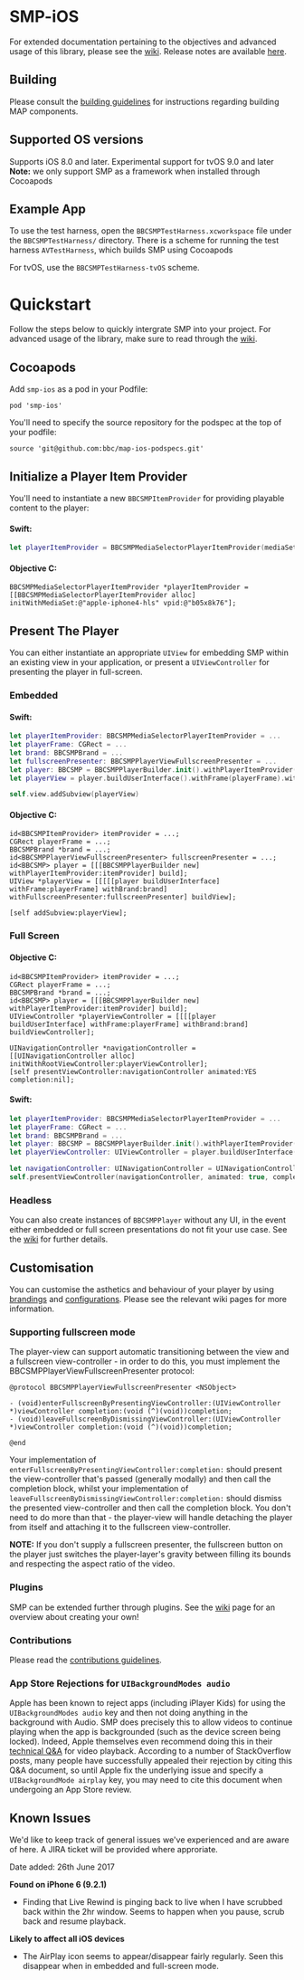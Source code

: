 # SMP-iOS
For extended documentation pertaining to the objectives and advanced usage of this library, please see the [wiki](https://github.com/bbc/smp-ios/wiki). Release notes are available [here](https://github.com/bbc/smp-ios/wiki/Release-Notes).

## Building 

Please consult the [building guidelines](.github/BUILDING.md) for instructions regarding building MAP components.

## Supported OS versions
Supports iOS 8.0 and later.
Experimental support for tvOS 9.0 and later
**Note:** we only support SMP as a framework when installed through Cocoapods

## Example App
To use the test harness, open the `BBCSMPTestHarness.xcworkspace` file under the `BBCSMPTestHarness/` directory. There is a scheme for running the test harness `AVTestHarness`, which builds SMP using Cocoapods

For tvOS, use the `BBCSMPTestHarness-tvOS` scheme.

# Quickstart
Follow the steps below to quickly intergrate SMP into your project. For advanced usage of the library, make sure to read through the [wiki](https://github.com/bbc/smp-ios/wiki).

## Cocoapods
Add `smp-ios` as a pod in your Podfile:

    pod 'smp-ios'
    
You'll need to specify the source repository for the podspec at the top of your podfile:

    source 'git@github.com:bbc/map-ios-podspecs.git'
    
## Initialize a Player Item Provider
You'll need to instantiate a new `BBCSMPItemProvider` for providing playable content to the player:

#### Swift:
```swift
let playerItemProvider = BBCSMPMediaSelectorPlayerItemProvider(mediaSet: "apple-iphone4-hls", vpid: "b05x8k76")
```

#### Objective C:
```objc
BBCSMPMediaSelectorPlayerItemProvider *playerItemProvider = [[BBCSMPMediaSelectorPlayerItemProvider alloc] initWithMediaSet:@"apple-iphone4-hls" vpid:@"b05x8k76"];
```

## Present The Player
You can either instantiate an appropriate `UIView` for embedding SMP within an existing view in your application, or present a  `UIViewController` for presenting the player in full-screen.

### Embedded

#### Swift:
```swift
let playerItemProvider: BBCSMPMediaSelectorPlayerItemProvider = ...
let playerFrame: CGRect = ...
let brand: BBCSMPBrand = ...
let fullscreenPresenter: BBCSMPPlayerViewFullscreenPresenter = ...
let player: BBCSMP = BBCSMPPlayerBuilder.init().withPlayerItemProvider(playerItemProvider).build()
let playerView = player.buildUserInterface().withFrame(playerFrame).withBrand(brand).withFullscreenPresenter(fullscreenPresenter).buildView()

self.view.addSubview(playerView)
```

#### Objective C:
```objc
id<BBCSMPItemProvider> itemProvider = ...;
CGRect playerFrame = ...;
BBCSMPBrand *brand = ...;
id<BBCSMPPlayerViewFullscreenPresenter> fullscreenPresenter = ...;
id<BBCSMP> player = [[[BBCSMPPlayerBuilder new] withPlayerItemProvider:itemProvider] build];
UIView *playerView = [[[[[player buildUserInterface] withFrame:playerFrame] withBrand:brand] withFullscreenPresenter:fullscreenPresenter] buildView];

[self addSubview:playerView];
```

### Full Screen

#### Objective C:
```objc
id<BBCSMPItemProvider> itemProvider = ...;
CGRect playerFrame = ...;
BBCSMPBrand *brand = ...;
id<BBCSMP> player = [[[BBCSMPPlayerBuilder new] withPlayerItemProvider:itemProvider] build];
UIViewController *playerViewController = [[[[player buildUserInterface] withFrame:playerFrame] withBrand:brand] buildViewController];

UINavigationController *navigationController = [[UINavigationController alloc] initWithRootViewController:playerViewController];
[self presentViewController:navigationController animated:YES completion:nil];
```
#### Swift:
```swift
let playerItemProvider: BBCSMPMediaSelectorPlayerItemProvider = ...
let playerFrame: CGRect = ...
let brand: BBCSMPBrand = ...
let player: BBCSMP = BBCSMPPlayerBuilder.init().withPlayerItemProvider(playerItemProvider).build()
let playerViewController: UIViewController = player.buildUserInterface().withFrame(playerFrame).withBrand(brand).buildViewController()

let navigationController: UINavigationController = UINavigationController.init(rootViewController: playerViewController)
self.presentViewController(navigationController, animated: true, completion: nil)
```

### Headless
You can also create instances of `BBCSMPPlayer` without any UI, in the event either embedded or full screen presentations do not fit your use case. See the [wiki](https://github.com/bbc/smp-ios/wiki/Headless-Player) for further details.


## Customisation
You can customise the asthetics and behaviour of your player by using [brandings](https://github.com/bbc/smp-ios/wiki/Branding) and [configurations](https://github.com/bbc/smp-ios/wiki/Configuration). Please see the relevant wiki pages for more information.


### Supporting fullscreen mode
The player-view can support automatic transitioning between the view and a fullscreen view-controller - in order to do this, you must implement the BBCSMPPlayerViewFullscreenPresenter protocol:

```objc
@protocol BBCSMPPlayerViewFullscreenPresenter <NSObject>

- (void)enterFullscreenByPresentingViewController:(UIViewController *)viewController completion:(void (^)(void))completion;
- (void)leaveFullscreenByDismissingViewController:(UIViewController *)viewController completion:(void (^)(void))completion;

@end
```

Your implementation of `enterFullscreenByPresentingViewController:completion:` should present the view-controller that's passed (generally modally) and then call the completion block, whilst your implementation of `leaveFullscreenByDismissingViewController:completion:` should dismiss the presented view-controller and then call the completion block. You don't need to do more than that - the player-view will handle detaching the player from itself and attaching it to the fullscreen view-controller.

**NOTE:** If you don't supply a fullscreen presenter, the fullscreen button on the player just switches the player-layer's gravity between filling its bounds and respecting the aspect ratio of the video.

### Plugins
SMP can be extended further through plugins. See the [wiki](https://github.com/bbc/smp-ios/wiki/Plugins) page for an overview about creating your own!


### Contributions
Please read the [contributions guidelines](https://github.com/bbc/smp-ios/blob/master/CONTRIBUTING.md).

### App Store Rejections for `UIBackgroundModes audio`
Apple has been known to reject apps (including iPlayer Kids) for using the `UIBackgroundModes audio` key and then not doing anything in the background with Audio. SMP does precisely this to allow videos to continue playing when the app is backgrounded (such as the device screen being locked). Indeed, Apple themselves even recommend doing this in their [technical Q&A](https://developer.apple.com/library/ios/qa/qa1668/_index.html) for video playback. According to a number of StackOverflow posts, many people have successfully appealed their rejection by citing this Q&A document, so until Apple fix the underlying issue and specify a `UIBackgroundMode airplay` key, you may need to cite this document when undergoing an App Store review.

## Known Issues
 
We'd like to keep track of general issues we've experienced and are aware of here. A JIRA ticket will be provided where approriate.
 
Date added: 26th June 2017 
 
**Found on iPhone 6 (9.2.1)**
* Finding that Live Rewind is pinging back to live when I have scrubbed back within the 2hr window. Seems to happen when you pause, scrub back and resume playback.

**Likely to affect all iOS devices** 
* The AirPlay icon seems to appear/disappear fairly regularly. Seen this disappear when in embedded and full-screen mode.


